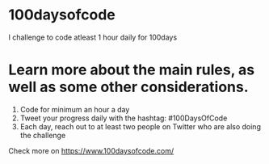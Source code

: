 # 100daysofcode
I challenge to code atleast 1 hour daily for 100days

# Learn more about the main rules, as well as some other considerations.

1. Code for minimum an hour a day
2. Tweet your progress daily with the hashtag: #100DaysOfCode
3. Each day, reach out to at least two people on Twitter who are also doing the challenge

Check more on https://www.100daysofcode.com/
